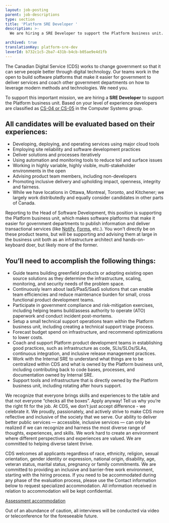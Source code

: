 ```yaml
---
layout: job-posting
parent: job-descriptions
type: section
title: 'Platform SRE Developer '
description: >-
  We are hiring a SRE Developer to support the Platform business unit. Based on your level of experience developers are classified as CS-04 or CS-05 in the Computer Systems group.

archived: true
translationKey: platform-sre-dev
leverId: b732c1c5-2ba7-431b-b4cb-b05ae9e4d1fb
---
```


The Canadian Digital Service (CDS) works to change government so that it can serve people better through digital technology. Our teams work in the open to build software platforms that make it easier for government to deliver services and coach other government departments on how to leverage modern methods and technologies. We need you.

To support this important mission, we are hiring a **SRE Developer** to support the Platform business unit. Based on your level of experience developers are classified as [CS-04 or CS-05](https://www.tbs-sct.gc.ca/agreements-conventions/view-visualiser-eng.aspx?id=1#toc12259212260/) in the Computer Systems group.

## All candidates will be evaluated based on their experiences:
- Developing, deploying, and operating services using major cloud tools 
- Employing site reliability and software development practices
- Deliver solutions and processes iteratively
- Using automation and monitoring tools to reduce toil and surface issues
- Working in highly variable, highly visible, multi-stakeholder environments in the open
- Advising product team members, including non-developers
- Promoting inclusive delivery and upholding impact, openness, integrity and fairness.
- While we have locations in Ottawa, Montreal, Toronto, and Kitchener; we largely work distributedly and equally consider candidates in other parts of Canada.

Reporting to the Head of Software Development, this position is supporting the Platform business unit, which makes software platforms that make it easier for government departments to publish information and deliver transactional services (like [Notify](https://notification.canada.ca/), [Forms](https://github.com/cds-snc/platform-forms-client), etc.). You won't directly be on these product teams, but will be supporting and advising them at large in the business unit both as an infrastructure architect and hands-on-keyboard doer, but likely more of the former.
 
## You’ll need to accomplish the following things:
- Guide teams building greenfield products or adopting existing open source solutions as they determine the infrastructure, scaling, monitoring, and security needs of the problem space.
- Continuously learn about IaaS/PaaS/SaaS solutions that can enable team efficiencies and reduce maintenance burden for small, cross functional product development teams.
- Participate in government compliance and risk-mitigation exercises, including helping teams build/assess authority to operate (ATO) paperwork and conduct incident post-mortems.
- Setup a small technical support operations team within the Platform business unit, including creating a technical support triage process.
- Forecast budget spend on infrastructure, and recommend optimizations to lower costs.
- Coach and support Platform product development teams in establishing good practices, such as infrastructure as code, SLIs/SLOs/SLAs, continuous integration, and inclusive release management practices.
- Work with the Internal SRE to understand what things are to be centralized within CDS and what is owned by the Platform business unit, including contributing back to code bases, processes, and documentation owned by Internal SRE.
- Support tools and infrastructure that is directly owned by the Platform business unit, including rotating after hours support.

We recognize that everyone brings skills and experiences to the table and that not everyone “checks all the boxes”. Apply anyway! Tell us why you’re the right fit for the job.
At CDS, we don’t just accept difference - we celebrate it. We proudly, passionately, and actively strive to make CDS more reflective and inclusive of the society that we serve. Our ability to deliver better public services — accessible, inclusive services — can only be realized if we can recognize and harness the most diverse range of thoughts, experiences, and skills. We work hard to create an environment where different perspectives and experiences are valued. We are committed to helping diverse talent thrive.

CDS welcomes all applicants regardless of race, ethnicity, religion, sexual orientation, gender identity or expression, national origin, disability, age, veteran status, marital status, pregnancy or family commitments. We are committed to providing an inclusive and barrier-free work environment, starting with the hiring process. If you need to be accommodated during any phase of the evaluation process, please use the Contact information below to request specialized accommodation. All information received in relation to accommodation will be kept confidential.

[Assessment accommodation](https://www.canada.ca/en/public-service-commission/services/assessment-accommodation-page.html)

Out of an abundance of caution, all interviews will be conducted via video or teleconference for the foreseeable future.

